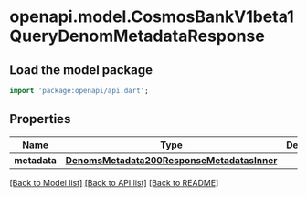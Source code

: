 # openapi.model.CosmosBankV1beta1QueryDenomMetadataResponse

## Load the model package
```dart
import 'package:openapi/api.dart';
```

## Properties
Name | Type | Description | Notes
------------ | ------------- | ------------- | -------------
**metadata** | [**DenomsMetadata200ResponseMetadatasInner**](DenomsMetadata200ResponseMetadatasInner.md) |  | [optional] 

[[Back to Model list]](../README.md#documentation-for-models) [[Back to API list]](../README.md#documentation-for-api-endpoints) [[Back to README]](../README.md)


